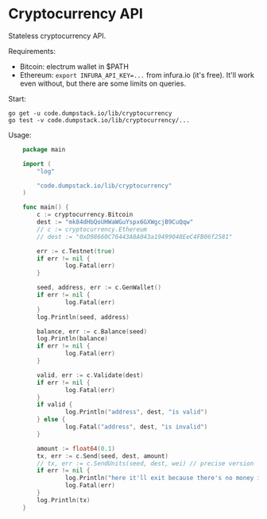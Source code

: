 # Cryptocurrency API

Stateless cryptocurrency API.

Requirements:
- Bitcoin: electrum wallet in $PATH
- Ethereum: `export INFURA_API_KEY=...` from infura.io (it's free). It'll work even without, but there are some limits on queries.

Start:

    go get -u code.dumpstack.io/lib/cryptocurrency
    go test -v code.dumpstack.io/lib/cryptocurrency/...

Usage:
```go
    package main

    import (
        "log"

        "code.dumpstack.io/lib/cryptocurrency"
    )

    func main() {
        c := cryptocurrency.Bitcoin
        dest := "mk84dHbQoUHWaWGuYspx6GXWgcjB9CuQqw"
        // c := cryptocurrency.Ethereum
        // dest := "0xD98660C76443A8A043a19499048EeC4FB06f2581"

        err := c.Testnet(true)
        if err != nil {
                log.Fatal(err)
        }

        seed, address, err := c.GenWallet()
        if err != nil {
                log.Fatal(err)
        }
        log.Println(seed, address)

        balance, err := c.Balance(seed)
        log.Println(balance)
        if err != nil {
                log.Fatal(err)
        }

        valid, err := c.Validate(dest)
        if err != nil {
                log.Fatal(err)
        }
        if valid {
                log.Println("address", dest, "is valid")
        } else {
                log.Fatal("address", dest, "is invalid")
        }

        amount := float64(0.1)
        tx, err := c.Send(seed, dest, amount)
        // tx, err := c.SendUnits(seed, dest, wei) // precise version
        if err != nil {
                log.Println("here it'll exit because there's no money inside new wallet")
                log.Fatal(err)
        }
        log.Println(tx)
    }
```
